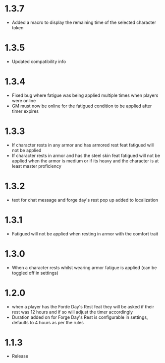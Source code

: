 # 1.3.7
* Added a macro to display the remaining time of the selected character token

# 1.3.5
* Updated compatibility info
  
# 1.3.4
* Fixed bug where fatigue was being applied multiple times when players were online
* GM must now be online for the fatigued condition to be applied after timer expires

# 1.3.3
* If character rests in any armor and has armored rest feat fatigued will not be applied
* If character rests in armor and has the steel skin feat fatigued will not be applied when the armor is medium or if its heavy and the character is at least master proficiency

# 1.3.2
* text for chat message and forge day's rest pop up added to localization

# 1.3.1
* Fatigued will not be applied when resting in armor with the comfort trait

# 1.3.0
* When a character rests whilst wearing armor fatigue is applied (can be toggled off in settings)

# 1.2.0
* when a player has the Forde Day's Rest feat they will be asked if their rest was 12 hours and if so will adjust the timer accordingly
* Duration added on for Forge Day's Rest is configurable in settings, defaults to 4 hours as per the rules

# 1.1.3
* Release
